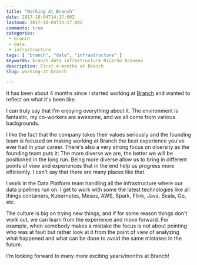 ```yaml
---
title: "Working At Branch"
date: 2017-10-04T14:17:00Z
lastmod: 2017-10-04T14:17:00Z
comments: true
categories:
 - branch
 - data
 - infrastructure
tags: [ "branch", "data", "infrastructure" ]
keywords: branch data infrastructure Ricardo Aravena
description: First 4 months at Branch
slug: working-at-branch

---
```


It has been about 4 months since I started working at [Branch](https://branch.io) and wanted
to reflect on what it's been like.

I can truly say that I'm enjoying everything about it. The environment is
fantastic, my co-workers are awesome, and we all come from various backgrounds.

I like the fact that the company takes their values seriously and the founding team is
focused on making working at Branch the best experience you've ever had
in your career. There's also a very strong focus on diversity as the
founding team puts it: The more diverse we are, the better we will
be positioned in the long run. Being more diverse allow us to bring in
different points of view and experiences that in the end help us
progress more efficiently. I can't say that there are many places like that.

I work in the Data Platform team handling all the infrastructure
where our data pipelines run on. I get to work with some the latest technologies
like all things containers, Kubernetes, Mesos, AWS, Spark, Flink, Java, Scala, Go, etc.

The culture is big on trying new things, and if for some reason things don't work out,
 we can learn from the experience and move forward. For example, when somebody makes a mistake the
focus is not about pointing who was at fault but rather look at it from the point
of view of analyzing what happened and what can be done to avoid the same
mistakes in the future.

I'm looking forward to many more exciting years/months at Branch!
